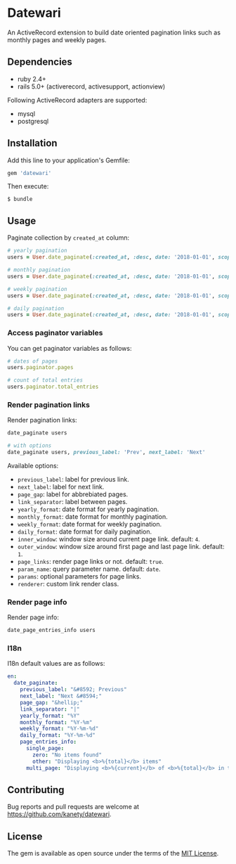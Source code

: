 # Datewari

An ActiveRecord extension to build date oriented pagination links such as monthly pages and weekly pages.

## Dependencies

* ruby 2.4+
* rails 5.0+ (activerecord, activesupport, actionview)

Following ActiveRecord adapters are supported:

* mysql
* postgresql

## Installation

Add this line to your application's Gemfile:

```ruby
gem 'datewari'
```

Then execute:

    $ bundle

## Usage

Paginate collection by `created_at` column:

```ruby
# yearly pagination
users = User.date_paginate(:created_at, :desc, date: '2018-01-01', scope: :yearly)

# monthly pagination
users = User.date_paginate(:created_at, :desc, date: '2018-01-01', scope: :monthly)

# weekly pagination
users = User.date_paginate(:created_at, :desc, date: '2018-01-01', scope: :weekly)

# daily pagination
users = User.date_paginate(:created_at, :desc, date: '2018-01-01', scope: :daily)
```

### Access paginator variables

You can get paginator variables as follows:

```ruby
# dates of pages
users.paginator.pages

# count of total entries
users.paginator.total_entries
```

### Render pagination links

Render pagination links:

```ruby
date_paginate users

# with options
date_paginate users, previous_label: 'Prev', next_label: 'Next'
```

Available options:

* `previous_label`: label for previous link.
* `next_label`: label for next link.
* `page_gap`: label for abbrebiated pages.
* `link_separator`: label between pages.
* `yearly_format`: date format for yearly pagination.
* `monthly_format`: date format for monthly pagination.
* `weekly_format`: date format for weekly pagination.
* `daily_format`: date format for daily pagination.
* `inner_window`: window size around current page link. default: `4`.
* `outer_window`: window size around first page and last page link. default: `1`.
* `page_links`: render page links or not. default: `true`.
* `param_name`: query parameter name. default: `date`.
* `params`: optional parameters for page links.
* `renderer`: custom link render class.

### Render page info

Render page info:

```ruby
date_page_entries_info users
```

### I18n

I18n default values are as follows:

```yaml
en:
  date_paginate:
    previous_label: "&#8592; Previous"
    next_label: "Next &#8594;"
    page_gap: "&hellip;"
    link_separator: "|"
    yearly_format: "%Y"
    monthly_format: "%Y-%m"
    weekly_format: "%Y-%m-%d"
    daily_format: "%Y-%m-%d"
    page_entries_info:
      single_page:
        zero: "No items found"
        other: "Displaying <b>%{total}</b> items"
      multi_page: "Displaying <b>%{current}</b> of <b>%{total}</b> in total"
```

## Contributing

Bug reports and pull requests are welcome at https://github.com/kanety/datewari.

## License

The gem is available as open source under the terms of the [MIT License](http://opensource.org/licenses/MIT).
